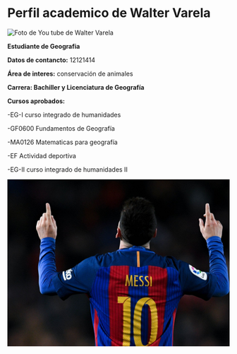 # Perfil academico de Walter Varela

![Foto de You tube de Walter Varela](https://i.ytimg.com/vi/W3sOOCmQNtI/maxresdefault.jpg)

**Estudiante de Geografia**


**Datos de contancto:** 12121414

**Área de interes:** conservación de animales

**Carrera: Bachiller y Licenciatura de Geografía**

**Cursos aprobados:**

-EG-I curso integrado de humanidades

-GF0600 Fundamentos de Geografía

-MA0126 Matematicas para geografía

-EF Actividad deportiva

-EG-II curso integrado de humanidades II

![Foto de walter varela](Messi.jpg)


